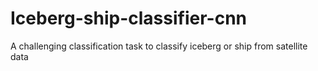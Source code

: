# Iceberg-ship-classifier-cnn
A challenging classification task to classify iceberg or ship from satellite data
